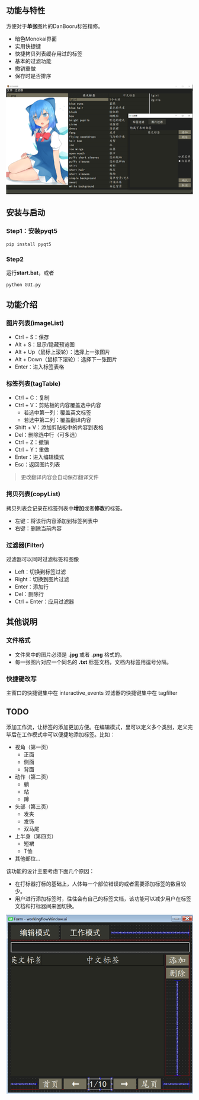 ## 功能与特性
方便对于**单张**图片的DanBooru标签精修。

- 暗色Monokai界面
- 实用快捷键
- 快捷拷贝列表缓存用过的标签
- 基本的过滤功能
- 撤销重做
- 保存时是否排序

![](./imgs/display.png)

## 安装与启动

### Step1：安装pyqt5

```
pip install pyqt5
```

### Step2
运行**start.bat**，或者
```
python GUI.py
```

## 功能介绍

### 图片列表(imageList)

- Ctrl + S：保存
- Alt + S：显示/隐藏预览图
- Alt + Up（鼠标上滚轮）：选择上一张图片
- Alt + Down（鼠标下滚轮）：选择下一张图片
- Enter：进入标签表格

### 标签列表(tagTable)

- Ctrl + C：复制
- Ctrl + V：剪贴板的内容覆盖选中内容
  - 若选中第一列：覆盖英文标签
  - 若选中第二列：覆盖翻译内容
- Shift + V：添加剪贴板中的内容到表格
- Del：删除选中行（可多选）
- Ctrl + Z：撤销
- Ctrl + Y：重做
- Enter：进入编辑模式
- Esc：返回图片列表

> 更改翻译内容会自动保存翻译文件

### 拷贝列表(copyList)
拷贝列表会记录在标签列表中**增加**或者**修改**的标签。

- 左键：将该行内容添加到标签列表中
- 右键：删除当前内容

### 过滤器(Filter)
过滤器可以同时过滤标签和图像

- Left：切换到标签过滤
- Right：切换到图片过滤
- Enter：添加行
- Del：删除行
- Ctrl + Enter：应用过滤器

## 其他说明

### 文件格式
- 文件夹中的图片必须是 **.jpg** 或者 **.png** 格式的。
- 每一张图片对应一个同名的 **.txt** 标签文档，文档内标签用逗号分隔。

### 快捷键改写
主窗口的快捷键集中在 interactive_events
过滤器的快捷键集中在 tagfilter

## TODO
添加工作流，让标签的添加更加方便。在编辑模式，里可以定义多个类别，定义完毕后在工作模式中可以便捷地添加标签。比如：
- 视角（第一页）
  - 正面
  - 侧面
  - 背面
- 动作（第二页）
  - 躺
  - 站
  - 蹲
- 头部（第三页）
  - 发夹
  - 发饰
  - 双马尾
- 上半身（第四页）
  - 短裙
  - T恤
- 其他部位...

该功能的设计主要考虑下面几个原因：
- 在打标器打标的基础上，人体每一个部位错误的或者需要添加标签的数目较少。
- 用户进行添加标签时，往往会有自己的标签文档，该功能可以减少用户在标签文档和打标器间来回切换。

![](imgs/todo_workingflow.png)
